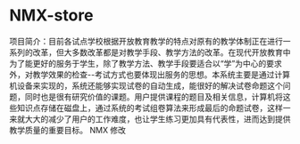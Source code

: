 # NMX-store
项目简介：目前各试点学校根据开放教育教学的特点对原有的教学体制正在进行一系列的改革，但大多数改革都是对教学手段、教学方法的改革。在现代开放教育中为了能更好的服务于学生，除了教学方法、教学手段要适合以“学”为中心的要求外，对教学效果的检查--考试方式也要体现出服务的思想。本系统主要是通过计算机设备来实现的，系统还能够实现试卷的自动生成，能很好的解决试卷命题这个问题，同时也是很有研究价值的课题。用户提供课程的题目及相关信息，计算机将这些知识点存储在磁盘上，通过系统的考试组卷算法来形成最后的命题试卷，这样一来就大大的减少了用户的工作难度，也让学生练习更加具有代表性，进而达到提供教学质量的重要目标。
NMX
修改